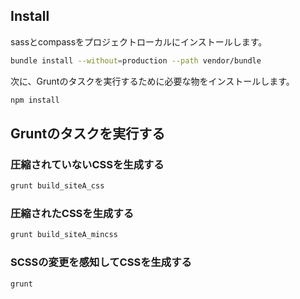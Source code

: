 ## Install

sassとcompassをプロジェクトローカルにインストールします。

```sh
bundle install --without=production --path vendor/bundle
```

次に、Gruntのタスクを実行するために必要な物をインストールします。

```sh
npm install
```

## Gruntのタスクを実行する

### 圧縮されていないCSSを生成する

```sh
grunt build_siteA_css
```

### 圧縮されたCSSを生成する

```sh
grunt build_siteA_mincss
```

### SCSSの変更を感知してCSSを生成する

```sh
grunt
```
